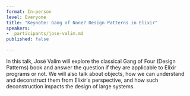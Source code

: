 ```yaml
---
format: In-person
level: Everyone
title: "Keynote: Gang of None? Design Patterns in Elixir"
speakers:
- _participants/jose-valim.md
published: false

---
```

In this talk, José Valim will explore the classical Gang of Four (Design Patterns) book and answer the question if they are applicable to Elixir programs or not. We will also talk about objects, how we can understand and deconstruct them from Elixir's perspective, and how such deconstruction impacts the design of large systems.